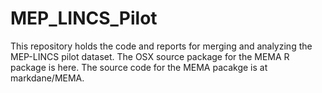 # MEP_LINCS_Pilot
This repository holds the code and reports for merging and analyzing the MEP-LINCS pilot dataset. The OSX source package for the MEMA R package is here. The source code for the MEMA pacakge is at markdane/MEMA.
